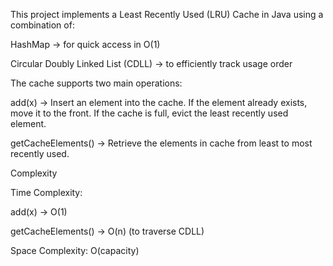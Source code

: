 This project implements a Least Recently Used (LRU) Cache in Java using a combination of:

HashMap → for quick access in O(1)

Circular Doubly Linked List (CDLL) → to efficiently track usage order

The cache supports two main operations:

add(x) → Insert an element into the cache. If the element already exists, move it to the front. If the cache is full, evict the least recently used element.

getCacheElements() → Retrieve the elements in cache from least to most recently used.

Complexity

Time Complexity:

add(x) → O(1)

getCacheElements() → O(n) (to traverse CDLL)

Space Complexity: O(capacity)

